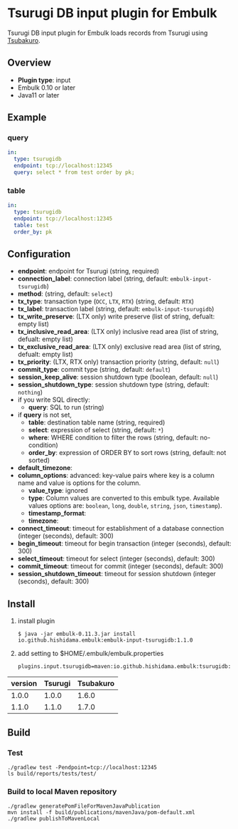 # Tsurugi DB input plugin for Embulk

Tsurugi DB input plugin for Embulk loads records from Tsurugi using [Tsubakuro](https://github.com/project-tsurugi/tsubakuro).

## Overview

* **Plugin type**: input
* Embulk 0.10 or later
* Java11 or later

## Example

### query

```yaml
in:
  type: tsurugidb
  endpoint: tcp://localhost:12345
  query: select * from test order by pk;
```


### table

```yaml
in:
  type: tsurugidb
  endpoint: tcp://localhost:12345
  table: test
  order_by: pk
```




## Configuration

* **endpoint**: endpoint for Tsurugi (string, required)
* **connection_label**: connection label (string, default: `embulk-input-tsurugidb`)
* **method**: (string, default: `select`)
* **tx_type**: transaction type (`OCC`, `LTX`, `RTX`) (string, default: `RTX`)
* **tx_label**: transaction label (string, default: `embulk-input-tsurugidb`)
* **tx_write_preserve**: (LTX only) write preserve (list of string, defualt: empty list)
* **tx_inclusive_read_area**: (LTX only) inclusive read area (list of string, defualt: empty list)
* **tx_exclusive_read_area**: (LTX only) exclusive read area (list of string, defualt: empty list)
* **tx_priority**: (LTX, RTX only) transaction priority (string, default: `null`)
* **commit_type**: commit type (string, default: `default`)
* **session_keep_alive**: session shutdown type (boolean, default: `null`)
* **session_shutdown_type**: session shutdown type (string, default: `nothing`)
* if you write SQL directly:
  * **query**: SQL to run (string)
* if **query** is not set,
  * **table**: destination table name (string, required)
  * **select**: expression of select (string, default: `*`)
  * **where**: WHERE condition to filter the rows (string, default: no-condition)
  * **order_by**: expression of ORDER BY to sort rows (string, default: not sorted)
* **default_timezone**:
* **column_options**: advanced: key-value pairs where key is a column name and value is options for the column.
  * **value_type**: ignored
  * **type**:  Column values are converted to this embulk type. Available values options are: `boolean`, `long`, `double`, `string`, `json`, `timestamp`).
  * **timestamp_format**:
  * **timezone**:
* **connect_timeout**: timeout for establishment of a database connection (integer (seconds), default: 300)
* **begin_timeout**: timeout for begin transaction (integer (seconds), default: 300)
* **select_timeout**: timeout for select (integer (seconds), default: 300)
* **commit_timeout**: timeout for commit (integer (seconds), default: 300)
* **session_shutdown_timeout**: timeout for session shutdown (integer (seconds), default: 300)


## Install

1. install plugin
   ```
   $ java -jar embulk-0.11.3.jar install io.github.hishidama.embulk:embulk-input-tsurugidb:1.1.0
   ```

2. add setting to $HOME/.embulk/embulk.properties
   ```
   plugins.input.tsurugidb=maven:io.github.hishidama.embulk:tsurugidb:1.1.0
   ```

| version       | Tsurugi     | Tsubakuro |
|---------------|-------------|-----------|
| 1.0.0         | 1.0.0       | 1.6.0     |
| 1.1.0         | 1.1.0       | 1.7.0     |


## Build

### Test

```
./gradlew test -Pendpoint=tcp://localhost:12345
ls build/reports/tests/test/
```

### Build to local Maven repository

```
./gradlew generatePomFileForMavenJavaPublication
mvn install -f build/publications/mavenJava/pom-default.xml
./gradlew publishToMavenLocal
```

